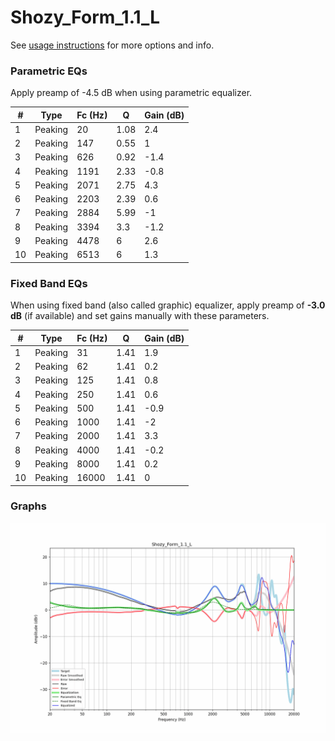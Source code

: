 # Shozy_Form_1.1_L
See [usage instructions](https://github.com/jaakkopasanen/AutoEq#usage) for more options and info.

### Parametric EQs
Apply preamp of -4.5 dB when using parametric equalizer.

|   # | Type    |   Fc (Hz) |    Q |   Gain (dB) |
|-----|---------|-----------|------|-------------|
|   1 | Peaking |        20 | 1.08 |         2.4 |
|   2 | Peaking |       147 | 0.55 |         1   |
|   3 | Peaking |       626 | 0.92 |        -1.4 |
|   4 | Peaking |      1191 | 2.33 |        -0.8 |
|   5 | Peaking |      2071 | 2.75 |         4.3 |
|   6 | Peaking |      2203 | 2.39 |         0.6 |
|   7 | Peaking |      2884 | 5.99 |        -1   |
|   8 | Peaking |      3394 | 3.3  |        -1.2 |
|   9 | Peaking |      4478 | 6    |         2.6 |
|  10 | Peaking |      6513 | 6    |         1.3 |

### Fixed Band EQs
When using fixed band (also called graphic) equalizer, apply preamp of **-3.0 dB** (if available) and set gains manually with these parameters.

|   # | Type    |   Fc (Hz) |    Q |   Gain (dB) |
|-----|---------|-----------|------|-------------|
|   1 | Peaking |        31 | 1.41 |         1.9 |
|   2 | Peaking |        62 | 1.41 |         0.2 |
|   3 | Peaking |       125 | 1.41 |         0.8 |
|   4 | Peaking |       250 | 1.41 |         0.6 |
|   5 | Peaking |       500 | 1.41 |        -0.9 |
|   6 | Peaking |      1000 | 1.41 |        -2   |
|   7 | Peaking |      2000 | 1.41 |         3.3 |
|   8 | Peaking |      4000 | 1.41 |        -0.2 |
|   9 | Peaking |      8000 | 1.41 |         0.2 |
|  10 | Peaking |     16000 | 1.41 |         0   |

### Graphs
![](./Shozy_Form_1.1_L.png)
